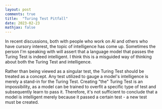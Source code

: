 ```yaml
---
layout: post
comments: true
title:  "Turing Test Pitfall"
date: 2023-02-23
mathjax: false
---
```


In recent discussions, both with people who work on AI and others who have cursory interest, the topic of intelligence has come up. Sometimes the person I'm speaking with will assert that a language model that passes the Turing Test is indeed intelligent. I think this is a misguided way of thinking about both the Turing Test and intelligence.

Rather than being viewed as a singular test, the Turing Test should be treated as a concept. Any test utilized to gauge a model's intelligence is merely a stand-in for the Turing Test. Creating "the" Turing Test is an impossibility, as a model can be trained to overfit a specific type of test and subsequently learn to pass it. Therefore, it's not sufficient to conclude that a model is intelligent merely because it passed a certain test - a new test must be created.